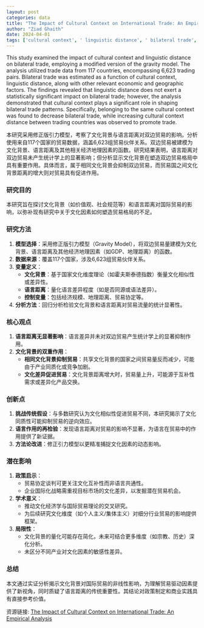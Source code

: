 ```yaml
---
layout: post
categories: data
title: "The Impact of Cultural Context on International Trade: An Empirical Analysis"
author: "Ziad Ghaith"
date: 2024-04-01
tags: ['cultural context', ' linguistic distance', ' bilateral trade', ' gravity model', ' trade data', ' trading pairs', ' economic factors', ' geographic factors', ' trade patterns']
---
```


This study examined the impact of cultural context and linguistic distance on bilateral trade, employing a modified version of the gravity model. The analysis utilized trade data from 117 countries, encompassing 6,623 trading pairs. Bilateral trade was estimated as a function of cultural context, linguistic distance, along with other relevant economic and geographic factors. The findings revealed that linguistic distance does not exert a statistically significant impact on bilateral trade; however, the analysis demonstrated that cultural context plays a significant role in shaping bilateral trade patterns. Specifically, belonging to the same cultural context was found to decrease bilateral trade, while increasing cultural context distance between trading countries was observed to promote trade.

本研究采用修正版引力模型，考察了文化背景与语言距离对双边贸易的影响。分析使用来自117个国家的贸易数据，涵盖6,623组贸易伙伴关系。双边贸易被建模为文化背景、语言距离及其他相关经济地理因素的函数。研究结果表明，语言距离对双边贸易未产生统计学上的显著影响；但分析显示文化背景在塑造双边贸易格局中具有重要作用。具体而言，属于相同文化背景会抑制双边贸易，而贸易国之间文化背景距离的增大则对贸易具有促进作用。

### **研究目的**  
本研究旨在探讨文化背景（如价值观、社会规范等）和语言距离对国际贸易的影响，以弥补现有研究中关于文化因素如何塑造贸易格局的不足。

### **研究方法**  
1. **模型选择**：采用修正版引力模型（Gravity Model），将双边贸易量建模为文化背景、语言距离及其他经济地理因素（如GDP、地理距离）的函数。  
2. **数据来源**：覆盖117个国家，涉及6,623组贸易伙伴关系。  
3. **变量定义**：  
   - **文化背景**：基于国家文化维度理论（如霍夫斯泰德指数）衡量文化相似性或差异性。  
   - **语言距离**：量化语言差异程度（如是否同源或语法差异）。  
   - **控制变量**：包括经济规模、地理距离、贸易协定等。  
4. **分析方法**：回归分析检验文化背景和语言距离对贸易流量的统计显著性。

### **核心观点**  
1. **语言距离无显著影响**：语言差异并未对双边贸易产生统计学上的显著抑制作用。  
2. **文化背景的双重作用**：  
   - **相同文化背景抑制贸易**：共享文化背景的国家之间贸易量反而减少，可能由于产业同质化或竞争加剧。  
   - **文化差异促进贸易**：文化背景距离增大时，贸易量上升，可能源于互补性需求或差异化产品交换。  

### **创新点**  
1. **挑战传统假设**：与多数研究认为文化相似性促进贸易不同，本研究揭示了文化同质性可能抑制贸易的逆向效应。  
2. **语言作用的再检验**：发现语言距离对贸易的影响不显著，为语言在贸易中的作用提供了新证据。  
3. **方法论改进**：修正引力模型以更精准捕捉文化因素的动态影响。  

### **潜在影响**  
1. **政策启示**：  
   - 贸易协定谈判可更关注文化互补性而非语言共通性。  
   - 企业国际化战略需重视目标市场的文化差异，以发掘潜在贸易机会。  
2. **学术意义**：  
   - 推动文化经济学与国际贸易理论的交叉研究。  
   - 为后续研究文化维度（如个人主义/集体主义）对细分行业贸易的影响提供框架。  
3. **局限性**：  
   - 文化背景的量化可能存在简化，未来可结合更多维度（如宗教、历史）深化分析。  
   - 未区分不同产业对文化因素的敏感性差异。  

### **总结**  
本文通过实证分析揭示文化背景对国际贸易的非线性影响，为理解贸易驱动因素提供了新视角，同时质疑了语言距离的传统重要性。其结论对政策制定和商业实践具有直接参考价值。

资源链接: [The Impact of Cultural Context on International Trade: An Empirical Analysis](https://doi.org/10.57760/sciencedb.17544)
